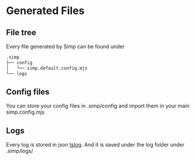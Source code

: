 # Generated Files

## File tree

Every file generated by Simp can be found under

```bash
.simp
├── config
│   └── simp.default.config.mjs
└── logs

```

## Config files

You can store your config files in .simp/config
and import them in your main simp.config.mjs

## Logs

Every log is stored in json [tslog](https://tslog.js.org/).
And it is saved under the log folder under
.simp/logs/
